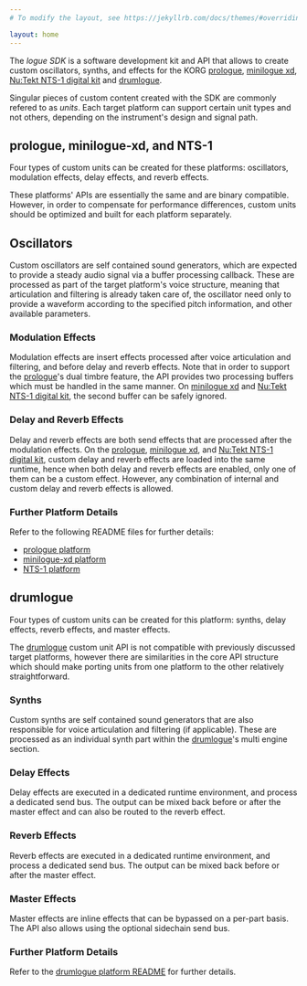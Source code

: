 ```yaml
---
# To modify the layout, see https://jekyllrb.com/docs/themes/#overriding-theme-defaults

layout: home
---
```


The *logue SDK* is a software development kit and API that allows to create custom oscillators, synths, and effects for the KORG [prologue](https://www.korg.com/products/synthesizers/prologue), [minilogue xd](https://www.korg.com/products/synthesizers/minilogue_xd), [Nu:Tekt NTS-1 digital kit](https://www.korg.com/products/dj/nts_1) and [drumlogue](https://www.korg.com/products/drums/drumlogue).

Singular pieces of custom content created with the SDK are commonly refered to as *units*. Each target platform can support certain unit types and not others, depending on the instrument's design and signal path.

## prologue, minilogue-xd, and NTS-1

Four types of custom units can be created for these platforms: oscillators, modulation effects, delay effects, and reverb effects. 

These platforms' APIs are essentially the same and are binary compatible. However, in order to compensate for performance differences, custom units should be optimized and built for each platform separately.

## Oscillators

Custom oscillators are self contained sound generators, which are expected to provide a steady audio signal via a buffer processing callback. These are processed as part of the target platform's voice structure, meaning that articulation and filtering is already taken care of, the oscillator need only to provide a waveform according to the specified pitch information, and other available parameters.

### Modulation Effects

Modulation effects are insert effects processed after voice articulation and filtering, and before delay and reverb effects. Note that in order to support the [prologue](https://www.korg.com/products/synthesizers/prologue)'s dual timbre feature, the API provides two processing buffers which must be handled in the same manner. On [minilogue xd](https://www.korg.com/products/synthesizers/minilogue_xd) and [Nu:Tekt NTS-1 digital kit](https://www.korg.com/products/dj/nts_1), the second buffer can be safely ignored.

### Delay and Reverb Effects

Delay and reverb effects are both send effects that are processed after the modulation effects. On the [prologue](https://www.korg.com/products/synthesizers/prologue), [minilogue xd](https://www.korg.com/products/synthesizers/minilogue_xd), and [Nu:Tekt NTS-1 digital kit](https://www.korg.com/products/dj/nts_1), custom delay and reverb effects are loaded into the same runtime, hence when both delay and reverb effects are enabled, only one of them can be a custom effect. However, any combination of internal and custom delay and reverb effects is allowed.

### Further Platform Details

 Refer to the following README files for further details:
 
 * [prologue platform](https://github.com/korginc/logue-sdk/tree/master/platform/prologue/README.md)
 * [minilogue-xd platform](https://github.com/korginc/logue-sdk/tree/master/platform/minilogue-xd/README.md)
 * [NTS-1 platform](https://github.com/korginc/logue-sdk/tree/master/platform/nutekt-digital/README.md)

## drumlogue

Four types of custom units can be created for this platform: synths, delay effects, reverb effects, and master effects.

The [drumlogue](https://www.korg.com/products/drums/drumlogue) custom unit API is not compatible with previously discussed target platforms, however there are similarities in the core API structure which should make porting units from one platform to the other relatively straightforward.

### Synths

Custom synths are self contained sound generators that are also responsible for voice articulation and filtering (if applicable). These are processed as an individual synth part within the [drumlogue](https://www.korg.com/products/drums/drumlogue)'s multi engine section.

### Delay Effects

Delay effects are executed in a dedicated runtime environment, and process a dedicated send bus. The output can be mixed back before or after the master effect and can also be routed to the reverb effect.

### Reverb Effects

Reverb effects are executed in a dedicated runtime environment, and process a dedicated send bus. The output can be mixed back before or after the master effect.

### Master Effects

Master effects are inline effects that can be bypassed on a per-part basis. The API also allows using the optional sidechain send bus.

### Further Platform Details

 Refer to the [drumlogue platform README](https://github.com/korginc/logue-sdk/tree/master/platform/drumlogue/README.md) for further details.

